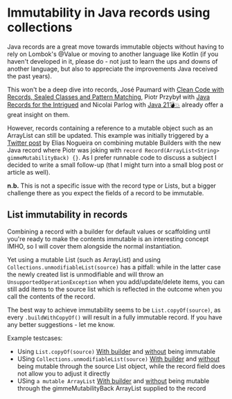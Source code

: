 # Immutability in Java records using collections

Java records are a great move towards immutable objects without having to rely on Lombok's @Value or moving to another language like Kotlin (if you haven't developed in it, please do - not just to learn the ups and downs of another language, but also to appreciate the improvements Java received the past years).

This won't be a deep dive into records, José Paumard with [Clean Code with Records, Sealed Classes and Pattern Matching](https://www.youtube.com/watch?v=Zc6vkps6ZEM), Piotr Przybył with [Java Records for the Intrigued](https://www.youtube.com/watch?v=Ct-mjCmODzs) and Nicolai Parlog with [Java 21💣💥](https://www.youtube.com/watch?v=uNeV3EBUS18) already offer a great insight on them.

However, records containing a reference to a mutable object such as an ArrayList can still be updated. This example was initially triggered by a
[Twitter post](https://twitter.com/eliasnogueira/status/1759631950279561350) by Elias Nogueira on combining mutable Builders with the new Java record where Piotr was joking with ```record Record(ArrayList<String> gimmeMutabilityBack) {}```. As I prefer runnable code to discuss a subject I decided to write a small follow-up (that I might turn into a small blog post or article as well).

**n.b.** This is not a specific issue with the record type or Lists, but a bigger challenge there as you expect the fields of a record to be immutable.

## List immutability in records
Combining a record with a builder for default values or scaffolding until you're ready to make the contents immutable is an interesting concept IMHO, so I will cover them alongside the normal instantiation.

Yet using a mutable List (such as ArrayList) and using ```Collections.unmodifiableList(source)``` has a pitfall: while in the latter case the newly created list is unmodifiable and will throw an ```UnsupportedOperationException``` when you add/update/delete items, you can still add items to the source list which is reflected in the outcome when you call the contents of the record.

The best way to achieve immutability seems to be ```List.copyOf(source)```, as every ```.buildWithCopyOf()``` will result in a fully immutable record. If you have any better suggestions - let me know.

Example testcases:
* Using ```List.copyOf(source)``` [With builder](https://github.com/jhutting/List_immutability_example/blob/main/src/test/java/io/github/jhutting/examples/record/immutablelist/MutableRecordTest.java?plain=1#L132) and [without](https://github.com/jhutting/List_immutability_example/blob/main/src/test/java/io/github/jhutting/examples/record/immutablelist/MutableRecordTest.java?plain=1#L69) being immutable
* USing ```Collections.unmodifiableList(source)``` [With builder](https://github.com/jhutting/List_immutability_example/blob/main/src/test/java/io/github/jhutting/examples/record/immutablelist/MutableRecordTest.java?plain=1#L109) and [without](https://github.com/jhutting/List_immutability_example/blob/main/src/test/java/io/github/jhutting/examples/record/immutablelist/MutableRecordTest.java?plain=1#L49) being mutable through the source List object, while the record field does not allow you to adjust it directly
* USing ```a mutable ArrayList``` [With builder](https://github.com/jhutting/List_immutability_example/blob/main/src/test/java/io/github/jhutting/examples/record/immutablelist/MutableRecordTest.java?plain=1#L91) and [without](https://github.com/jhutting/List_immutability_example/blob/main/src/test/java/io/github/jhutting/examples/record/immutablelist/MutableRecordTest.java?plain=1#L34) being mutable through the gimmeMutabilityBack ArrayList supplied to the record
